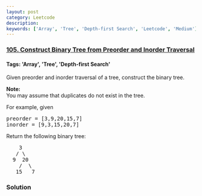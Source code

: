 ```yaml
---
layout: post
category: Leetcode
description: 
keywords: ['Array', 'Tree', 'Depth-first Search', 'Leetcode', 'Medium']
---
```

### [105. Construct Binary Tree from Preorder and Inorder Traversal](https://leetcode.com/problems/construct-binary-tree-from-preorder-and-inorder-traversal)

#### Tags: 'Array', 'Tree', 'Depth-first Search'

<div class="content__u3I1 question-content__JfgR"><div><p>Given preorder and inorder traversal of a tree, construct the binary tree.</p>
<p><strong>Note:</strong><br/>
You may assume that duplicates do not exist in the tree.</p>
<p>For example, given</p>
<pre>preorder = [3,9,20,15,7]
inorder = [9,3,15,20,7]</pre>
<p>Return the following binary tree:</p>
<pre>    3
   / \
  9  20
    /  \
   15   7</pre>
</div></div>

### Solution
